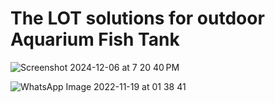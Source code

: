 # The LOT solutions for outdoor Aquarium Fish Tank
![Screenshot 2024-12-06 at 7 20 40 PM](https://github.com/user-attachments/assets/1e5d9c18-11e1-40c3-a499-8cb11bae2858)



![WhatsApp Image 2022-11-19 at 01 38 41](https://user-images.githubusercontent.com/43540833/202834237-40a6c46a-9d83-4089-aad6-759f9e671695.jpeg)
